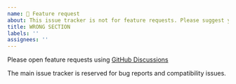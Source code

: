 ```yaml
---
name: 🚀 Feature request
about: This issue tracker is not for feature requests. Please suggest your idea using GitHub Discussions.
title: WRONG SECTION
labels: ''
assignees: ''
---
```


Please open feature requests using [GitHub Discussions](https://github.com/ikemen-engine/Ikemen-GO/discussions)

The main issue tracker is reserved for bug reports and compatibility issues.